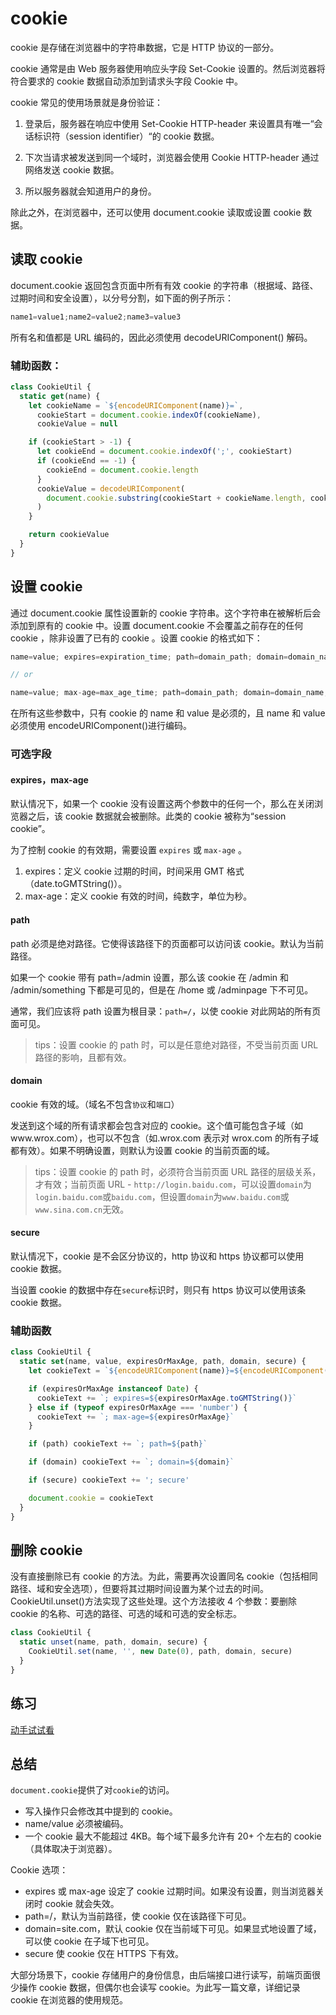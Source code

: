 # cookie

cookie 是存储在浏览器中的字符串数据，它是 HTTP 协议的一部分。

cookie 通常是由 Web 服务器使用响应头字段 Set-Cookie 设置的。然后浏览器将符合要求的 cookie 数据自动添加到请求头字段 Cookie 中。

cookie 常见的使用场景就是身份验证：

1. 登录后，服务器在响应中使用 Set-Cookie HTTP-header 来设置具有唯一“会话标识符（session identifier）“的 cookie 数据。

2. 下次当请求被发送到同一个域时，浏览器会使用 Cookie HTTP-header 通过网络发送 cookie 数据。

3. 所以服务器就会知道用户的身份。

除此之外，在浏览器中，还可以使用 document.cookie 读取或设置 cookie 数据。

## 读取 cookie

document.cookie 返回包含页面中所有有效 cookie 的字符串（根据域、路径、过期时间和安全设置），以分号分割，如下面的例子所示：

<!-- prettier-ignore-start -->
```js
name1=value1;name2=value2;name3=value3
```
<!-- prettier-ignore-end -->

所有名和值都是 URL 编码的，因此必须使用 decodeURIComponent() 解码。

### 辅助函数：

```js
class CookieUtil {
  static get(name) {
    let cookieName = `${encodeURIComponent(name)}=`,
      cookieStart = document.cookie.indexOf(cookieName),
      cookieValue = null

    if (cookieStart > -1) {
      let cookieEnd = document.cookie.indexOf(';', cookieStart)
      if (cookieEnd == -1) {
        cookieEnd = document.cookie.length
      }
      cookieValue = decodeURIComponent(
        document.cookie.substring(cookieStart + cookieName.length, cookieEnd)
      )
    }

    return cookieValue
  }
}
```

## 设置 cookie

通过 document.cookie 属性设置新的 cookie 字符串。这个字符串在被解析后会添加到原有的 cookie 中。设置 document.cookie 不会覆盖之前存在的任何 cookie ，除非设置了已有的 cookie 。设置 cookie 的格式如下：

<!-- prettier-ignore-start -->
```js
name=value; expires=expiration_time; path=domain_path; domain=domain_name; secure

// or

name=value; max-age=max_age_time; path=domain_path; domain=domain_name; secure
```
<!-- prettier-ignore-end -->

在所有这些参数中，只有 cookie 的 name 和 value 是必须的，且 name 和 value 必须使用 encodeURIComponent()进行编码。

### 可选字段

#### expires，max-age

默认情况下，如果一个 cookie 没有设置这两个参数中的任何一个，那么在关闭浏览器之后，该 cookie 数据就会被删除。此类的 cookie 被称为“session cookie”。

为了控制 cookie 的有效期，需要设置 `expires` 或 `max-age` 。

1. expires：定义 cookie 过期的时间，时间采用 GMT 格式（date.toGMTString()）。
2. max-age：定义 cookie 有效的时间，纯数字，单位为秒。

#### path

path 必须是绝对路径。它使得该路径下的页面都可以访问该 cookie。默认为当前路径。

如果一个 cookie 带有 path=/admin 设置，那么该 cookie 在 /admin 和 /admin/something 下都是可见的，但是在 /home 或 /adminpage 下不可见。

通常，我们应该将 path 设置为根目录：`path=/`，以使 cookie 对此网站的所有页面可见。

> tips：设置 cookie 的 path 时，可以是任意绝对路径，不受当前页面 URL 路径的影响，且都有效。

#### domain

cookie 有效的域。（域名不包含`协议`和`端口`）

发送到这个域的所有请求都会包含对应的 cookie。这个值可能包含子域（如www.wrox.com），也可以不包含（如.wrox.com 表示对 wrox.com 的所有子域都有效）。如果不明确设置，则默认为设置 cookie 的当前页面的域。

> tips：设置 cookie 的 path 时，必须符合当前页面 URL 路径的层级关系，才有效；当前页面 URL - `http://login.baidu.com`，可以设置`domain`为`login.baidu.com`或`baidu.com`，但设置`domain`为`www.baidu.com`或`www.sina.com.cn`无效。

#### secure

默认情况下，cookie 是不会区分协议的，http 协议和 https 协议都可以使用 cookie 数据。

当设置 cookie 的数据中存在`secure`标识时，则只有 https 协议可以使用该条 cookie 数据。

### 辅助函数

```js
class CookieUtil {
  static set(name, value, expiresOrMaxAge, path, domain, secure) {
    let cookieText = `${encodeURIComponent(name)}=${encodeURIComponent(value)}`

    if (expiresOrMaxAge instanceof Date) {
      cookieText += `; expires=${expiresOrMaxAge.toGMTString()}`
    } else if (typeof expiresOrMaxAge === 'number') {
      cookieText += `; max-age=${expiresOrMaxAge}`
    }

    if (path) cookieText += `; path=${path}`

    if (domain) cookieText += `; domain=${domain}`

    if (secure) cookieText += '; secure'

    document.cookie = cookieText
  }
}
```

## 删除 cookie

没有直接删除已有 cookie 的方法。为此，需要再次设置同名 cookie（包括相同路径、域和安全选项），但要将其过期时间设置为某个过去的时间。CookieUtil.unset()方法实现了这些处理。这个方法接收 4 个参数：要删除 cookie 的名称、可选的路径、可选的域和可选的安全标志。

```js
class CookieUtil {
  static unset(name, path, domain, secure) {
    CookieUtil.set(name, '', new Date(0), path, domain, secure)
  }
}
```

## 练习

[动手试试看](https://jwzz1.gitee.io/learngit/cookie.html)

## 总结

`document.cookie`提供了对`cookie`的访问。

- 写入操作只会修改其中提到的 cookie。
- name/value 必须被编码。
- 一个 cookie 最大不能超过 4KB。每个域下最多允许有 20+ 个左右的 cookie（具体取决于浏览器）。

Cookie 选项：

- expires 或 max-age 设定了 cookie 过期时间。如果没有设置，则当浏览器关闭时 cookie 就会失效。
- path=/，默认为当前路径，使 cookie 仅在该路径下可见。
- domain=site.com，默认 cookie 仅在当前域下可见。如果显式地设置了域，可以使 cookie 在子域下也可见。
- secure 使 cookie 仅在 HTTPS 下有效。

大部分场景下，cookie 存储用户的身份信息，由后端接口进行读写，前端页面很少操作 cookie 数据，但偶尔也会读写 cookie。为此写一篇文章，详细记录 cookie 在浏览器的使用规范。
